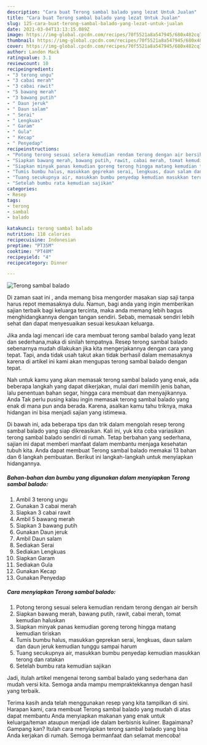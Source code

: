 ```yaml
---
description: "Cara buat Terong sambal balado yang lezat Untuk Jualan"
title: "Cara buat Terong sambal balado yang lezat Untuk Jualan"
slug: 125-cara-buat-terong-sambal-balado-yang-lezat-untuk-jualan
date: 2021-03-04T13:13:15.089Z
image: https://img-global.cpcdn.com/recipes/70f5521a8a547945/680x482cq70/terong-sambal-balado-foto-resep-utama.jpg
thumbnail: https://img-global.cpcdn.com/recipes/70f5521a8a547945/680x482cq70/terong-sambal-balado-foto-resep-utama.jpg
cover: https://img-global.cpcdn.com/recipes/70f5521a8a547945/680x482cq70/terong-sambal-balado-foto-resep-utama.jpg
author: Landon Mack
ratingvalue: 3.1
reviewcount: 10
recipeingredient:
- "3 terong ungu"
- "3 cabai merah"
- "3 cabai rawit"
- "5 bawang merah"
- "3 bawang putih"
- " Daun jeruk"
- " Daun salam"
- " Serai"
- " Lengkuas"
- " Garam"
- " Gula"
- " Kecap"
- " Penyedap"
recipeinstructions:
- "Potong terong sesuai selera kemudian rendam terong dengan air bersih"
- "Siapkan bawang merah, bawang putih, rawit, cabai merah, tomat kemudian haluskan"
- "Siapkan minyak panas kemudian goreng terong hingga matang kemudian tiriskan"
- "Tumis bumbu halus, masukkan geprekan serai, lengkuas, daun salam dan daun jeruk kemudian tunggu sampai harum"
- "Tuang secukupnya air, masukkan bumbu penyedap kemudian masukkan terong dan ratakan"
- "Setelah bumbu rata kemudian sajikan"
categories:
- Resep
tags:
- terong
- sambal
- balado

katakunci: terong sambal balado 
nutrition: 118 calories
recipecuisine: Indonesian
preptime: "PT35M"
cooktime: "PT48M"
recipeyield: "4"
recipecategory: Dinner

---
```



![Terong sambal balado](https://img-global.cpcdn.com/recipes/70f5521a8a547945/680x482cq70/terong-sambal-balado-foto-resep-utama.jpg)

Di zaman  saat ini , anda memang bisa mengorder masakan siap saji tanpa harus repot memasaknya dulu. Namun, bagi anda yang ingin memberikan sajian terbaik bagi keluarga tercinta, maka anda memang lebih bagus menghidangkannya dengan tangan sendiri. Sebab, memasak sendiri lebih sehat dan dapat menyesuaikan sesuai kesukaan keluarga.

Jika anda lagi mencari ide cara membuat terong sambal balado yang lezat dan sederhana,maka di sinilah tempatnya. Resep terong sambal balado  sebenarnya mudah dilakukan jika kita mengerjakannya dengan cara yang tepat. Tapi, anda tidak usah takut akan tidak berhasil dalam memasaknya 
karena di artikel ini kami akan mengupas terong sambal balado dengan tepat.  



Nah untuk kamu yang akan memasak terong sambal balado yang enak, ada beberapa langkah yang dapat dikerjakan, mulai dari memilih jenis bahan, lalu penentuan bahan segar, hingga cara membuat dan menyajikannya. Anda Tak perlu pusing kalau ingin memasak terong sambal balado yang enak di mana pun anda berada. Karena, asalkan kamu  tahu triknya, maka hidangan ini bisa menjadi sajian yang istimewa.

Di bawah ini, ada beberapa tips dan trik dalam mengolah resep terong sambal balado yang siap dikreasikan. Kali ini, yuk kita coba variasikan terong sambal balado sendiri di rumah. Tetap berbahan yang sederhana, sajian ini dapat memberi manfaat dalam membantu menjaga kesehatan tubuh kita. Anda dapat membuat Terong sambal balado memakai 13 bahan dan 6 langkah pembuatan. Berikut ini langkah-langkah untuk menyiapkan hidangannya.

<!--inarticleads1-->

##### Bahan-bahan dan bumbu yang digunakan dalam menyiapkan Terong sambal balado:

1. Ambil 3 terong ungu
1. Gunakan 3 cabai merah
1. Siapkan 3 cabai rawit
1. Ambil 5 bawang merah
1. Siapkan 3 bawang putih
1. Gunakan  Daun jeruk
1. Ambil  Daun salam
1. Sediakan  Serai
1. Sediakan  Lengkuas
1. Siapkan  Garam
1. Sediakan  Gula
1. Gunakan  Kecap
1. Gunakan  Penyedap




<!--inarticleads2-->

##### Cara menyiapkan Terong sambal balado:

1. Potong terong sesuai selera kemudian rendam terong dengan air bersih
1. Siapkan bawang merah, bawang putih, rawit, cabai merah, tomat kemudian haluskan
1. Siapkan minyak panas kemudian goreng terong hingga matang kemudian tiriskan
1. Tumis bumbu halus, masukkan geprekan serai, lengkuas, daun salam dan daun jeruk kemudian tunggu sampai harum
1. Tuang secukupnya air, masukkan bumbu penyedap kemudian masukkan terong dan ratakan
1. Setelah bumbu rata kemudian sajikan




Jadi, itulah artikel mengenai  terong sambal balado  yang sederhana dan mudah versi kita. Semoga anda mampu mempraktekkannya dengan hasil yang terbaik. 

Terima kasih anda telah menggunakan resep yang kita tampilkan di sini. Harapan kami, cara membuat  Terong sambal balado yang mudah di atas dapat membantu Anda menyiapkan makanan yang enak untuk keluarga/teman ataupun menjadi ide dalam berbisnis kuliner. Bagaimana? Gampang kan? Itulah cara menyiapkan terong sambal balado yang bisa Anda kerjakan di rumah. Semoga bermanfaat dan selamat mencoba!

